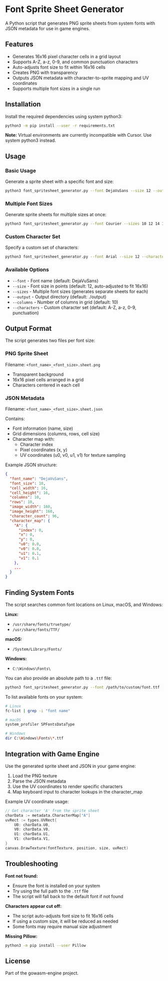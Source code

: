# Font Sprite Sheet Generator

A Python script that generates PNG sprite sheets from system fonts with JSON metadata for use in game engines.

## Features

- Generates 16x16 pixel character cells in a grid layout
- Supports A-Z, a-z, 0-9, and common punctuation characters
- Auto-adjusts font size to fit within 16x16 cells
- Creates PNG with transparency
- Outputs JSON metadata with character-to-sprite mapping and UV coordinates
- Supports multiple font sizes in a single run

## Installation

Install the required dependencies using system python3:

```bash
python3 -m pip install --user -r requirements.txt
```

**Note:** Virtual environments are currently incompatible with Cursor. Use system python3 instead.

## Usage

### Basic Usage

Generate a sprite sheet with a specific font and size:

```bash
python3 font_spritesheet_generator.py --font DejaVuSans --size 12 --output ../assets/fonts/
```

### Multiple Font Sizes

Generate sprite sheets for multiple sizes at once:

```bash
python3 font_spritesheet_generator.py --font Courier --sizes 10 12 14 16 --output ../assets/fonts/
```

### Custom Character Set

Specify a custom set of characters:

```bash
python3 font_spritesheet_generator.py --font Arial --size 12 --characters "ABCD1234!@#$" --output ./output/
```

### Available Options

- `--font` - Font name (default: DejaVuSans)
- `--size` - Font size in points (default: 12, auto-adjusted to fit 16x16)
- `--sizes` - Multiple font sizes (generates separate sheets for each)
- `--output` - Output directory (default: ./output)
- `--columns` - Number of columns in grid (default: 10)
- `--characters` - Custom character set (default: A-Z, a-z, 0-9, punctuation)

## Output Format

The script generates two files per font size:

### PNG Sprite Sheet

Filename: `<font_name>_<font_size>.sheet.png`

- Transparent background
- 16x16 pixel cells arranged in a grid
- Characters centered in each cell

### JSON Metadata

Filename: `<font_name>_<font_size>.sheet.json`

Contains:
- Font information (name, size)
- Grid dimensions (columns, rows, cell size)
- Character map with:
  - Character index
  - Pixel coordinates (x, y)
  - UV coordinates (u0, v0, u1, v1) for texture sampling

Example JSON structure:

```json
{
  "font_name": "DejaVuSans",
  "font_size": 10,
  "cell_width": 16,
  "cell_height": 16,
  "columns": 10,
  "rows": 10,
  "image_width": 160,
  "image_height": 160,
  "character_count": 96,
  "character_map": {
    "A": {
      "index": 0,
      "x": 0,
      "y": 0,
      "u0": 0.0,
      "v0": 0.0,
      "u1": 0.1,
      "v1": 0.1
    },
    ...
  }
}
```

## Finding System Fonts

The script searches common font locations on Linux, macOS, and Windows:

**Linux:**
- `/usr/share/fonts/truetype/`
- `/usr/share/fonts/TTF/`

**macOS:**
- `/System/Library/Fonts/`

**Windows:**
- `C:\Windows\Fonts\`

You can also provide an absolute path to a `.ttf` file:

```bash
python3 font_spritesheet_generator.py --font /path/to/custom/font.ttf --size 12
```

To list available fonts on your system:

```bash
# Linux
fc-list | grep -i "font name"

# macOS
system_profiler SPFontsDataType

# Windows
dir C:\Windows\Fonts\*.ttf
```

## Integration with Game Engine

Use the generated sprite sheet and JSON in your game engine:

1. Load the PNG texture
2. Parse the JSON metadata
3. Use the UV coordinates to render specific characters
4. Map keyboard input to character lookups in the character_map

Example UV coordinate usage:
```go
// Get character 'A' from the sprite sheet
charData := metadata.CharacterMap["A"]
uvRect := types.UVRect{
    U0: charData.U0,
    V0: charData.V0,
    U1: charData.U1,
    V1: charData.V1,
}
canvas.DrawTexture(fontTexture, position, size, uvRect)
```

## Troubleshooting

**Font not found:**
- Ensure the font is installed on your system
- Try using the full path to the `.ttf` file
- The script will fall back to the default font if not found

**Characters appear cut off:**
- The script auto-adjusts font size to fit 16x16 cells
- If using a custom size, it will be reduced as needed
- Some fonts may require manual size adjustment

**Missing Pillow:**
```bash
python3 -m pip install --user Pillow
```

## License

Part of the gowasm-engine project.

